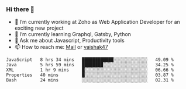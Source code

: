 ### Hi there 👋

- 🔭 I’m currently working at Zoho as Web Application Developer for an exciting new project
- 🌱 I’m currently learning Graphql, Gatsby, Python
- 💬 Ask me about Javascript, Productivity tools 
- 📫 How to reach me: [Mail](mailto:kvaishak007@gmail.com) or [vaishak47](https://twitter.com/vaishak47)

<!--START_SECTION:waka-->
```text
JavaScript   8 hrs 34 mins   ████████████░░░░░░░░░░░░░   49.09 % 
Java         5 hrs 59 mins   ████████░░░░░░░░░░░░░░░░░   34.25 % 
XML          1 hr 9 mins     █░░░░░░░░░░░░░░░░░░░░░░░░   06.66 % 
Properties   40 mins         █░░░░░░░░░░░░░░░░░░░░░░░░   03.87 % 
Bash         24 mins         ░░░░░░░░░░░░░░░░░░░░░░░░░   02.31 %
```
<!--END_SECTION:waka-->
